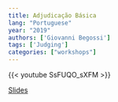 ```yaml
---
title: Adjudicação Básica
lang: "Portuguese"
year: "2019"
authors: ['Giovanni Begossi']
tags: ['Judging']
categories: ["workshops"]
---
```


{{< youtube SsFUQO_sXFM >}}


[Slides](https://drive.google.com/file/d/1v3WowJHOOksDAl9OeEAqHjtTZPzHklis/view)
